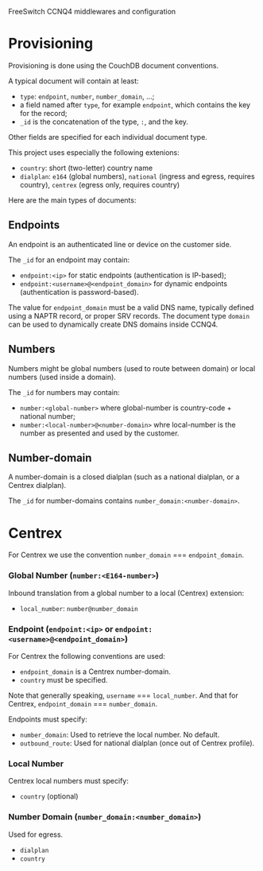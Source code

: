 FreeSwitch CCNQ4 middlewares and configuration

Provisioning
============

Provisioning is done using the CouchDB document conventions.

A typical document will contain at least:

- `type`: `endpoint`, `number`, `number_domain`, …;
- a field named after `type`, for example `endpoint`, which contains the key for the record;
- `_id` is the concatenation of the type, `:`, and the key.

Other fields are specified for each individual document type.

This project uses especially the following extenions:

- `country`: short (two-letter) country name
- `dialplan`: `e164` (global numbers), `national` (ingress and egress, requires country), `centrex` (egress only, requires country)

Here are the main types of documents:

Endpoints
---------

An endpoint is an authenticated line or device on the customer side.

The `_id` for an endpoint may contain:
- `endpoint:<ip>` for static endpoints (authentication is IP-based);
- `endpoint:<username>@<endpoint_domain>` for dynamic endpoints (authentication is password-based).

The value for `endpoint_domain` must be a valid DNS name, typically defined using a NAPTR record, or proper SRV records. The document type `domain` can be used to dynamically create DNS domains inside CCNQ4.

Numbers
-------

Numbers might be global numbers (used to route between domain) or local numbers (used inside a domain).

The `_id` for numbers may contain:
- `number:<global-number>` where global-number is country-code + national number;
- `number:<local-number>@<number-domain>` whre local-number is the number as presented and used by the customer.

Number-domain
-------------

A number-domain is a closed dialplan (such as a national dialplan, or a Centrex dialplan).

The `_id` for number-domains contains `number_domain:<number-domain>`.

Centrex
=======

For Centrex we use the convention `number_domain` === `endpoint_domain`.

### Global Number (`number:<E164-number>`)

Inbound translation from a global number to a local (Centrex) extension:
- `local_number`: `number@number_domain`

### Endpoint (`endpoint:<ip>` or `endpoint:<username>@<endpoint_domain>`)

For Centrex the following conventions are used:
- `endpoint_domain` is a Centrex number-domain.
- `country` must be specified.

Note that generally speaking, `username` === `local_number`.
And that for Centrex, `endpoint_domain` === `number_domain`.

Endpoints must specify:
- `number_domain`: Used to retrieve the local number. No default.
- `outbound_route`: Used for national dialplan (once out of Centrex profile).

### Local Number

Centrex local numbers must specify:
- `country` (optional)

### Number Domain (`number_domain:<number_domain>`)

Used for egress.

- `dialplan`
- `country`

